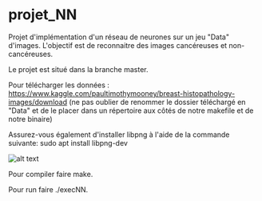 # projet_NN
Projet d'implémentation d'un réseau de neurones sur un jeu "Data" d'images. L'objectif est de reconnaitre des images cancéreuses et non-cancéreuses.

Le projet est situé dans la branche master.

Pour télécharger les données : https://www.kaggle.com/paultimothymooney/breast-histopathology-images/download  (ne pas oublier de renommer le dossier téléchargé en  "Data" et de le placer dans un répertoire aux côtés de notre makefile et de notre binaire)

Assurez-vous également d'installer libpng à l'aide de la commande suivante: sudo apt install libpng-dev

![alt text](https://github.com/HPCTom/projet_NN/tree/master/imageR.jpg?raw=true)


Pour compiler faire make.
  
Pour run faire ./execNN.


